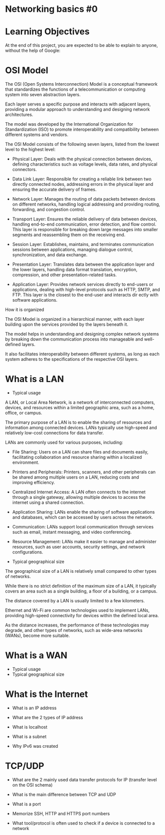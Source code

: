# Networking basics #0

# Learning Objectives
At the end of this project, you are expected to be able to explain to anyone, without the help of Google:

# OSI Model

The OSI (Open Systems Interconnection) Model is a conceptual framework that standardizes the functions of a telecommunication or computing system into seven abstraction layers. 

Each layer serves a specific purpose and interacts with adjacent layers, providing a modular approach to understanding and designing network architectures. 

The model was developed by the International Organization for Standardization (ISO) to promote interoperability and compatibility between different systems and vendors.


The OSI Model consists of the following seven layers, listed from the lowest level to the highest level:

 * Physical Layer: Deals with the physical connection between devices, defining characteristics such as voltage levels, data rates, and physical connectors.

 * Data Link Layer: Responsible for creating a reliable link between two directly connected nodes, addressing errors in the physical layer and ensuring the accurate delivery of frames.

 * Network Layer: Manages the routing of data packets between devices on different networks, handling logical addressing and providing routing, forwarding, and congestion control.

 * Transport Layer: Ensures the reliable delivery of data between devices, handling end-to-end communication, error detection, and flow control. This layer is responsible for breaking down large messages into    smaller segments and reassembling them on the receiving end.

 * Session Layer: Establishes, maintains, and terminates communication sessions between applications, managing dialogue control, synchronization, and data exchange.

 * Presentation Layer: Translates data between the application layer and the lower layers, handling data format translation, encryption, compression, and other presentation-related tasks.

 * Application Layer: Provides network services directly to end-users or applications, dealing with high-level protocols such as HTTP, SMTP, and FTP. This layer is the closest to the end-user and interacts dir   ectly with software applications.


How it is organized

The OSI Model is organized in a hierarchical manner, with each layer building upon the services provided by the layers beneath it. 

The model helps in understanding and designing complex network systems by breaking down the communication process into manageable and well-defined layers. 

It also facilitates interoperability between different systems, as long as each system adheres to the specifications of the respective OSI layers.

# What is a LAN

* Typical usage

A LAN, or Local Area Network, is a network of interconnected computers, devices, and resources within a limited geographic area, such as a home, office, or campus. 

The primary purpose of a LAN is to enable the sharing of resources and information among connected devices. LANs typically use high-speed and relatively low-cost connections for data transfer.

LANs are commonly used for various purposes, including:

 * File Sharing: Users on a LAN can share files and documents easily, facilitating collaboration and resource sharing within a localized environment.

 * Printers and Peripherals: Printers, scanners, and other peripherals can be shared among multiple users on a LAN, reducing costs and improving efficiency.

 * Centralized Internet Access: A LAN often connects to the internet through a single gateway, allowing multiple devices to access the internet using a shared connection.

 * Application Sharing: LANs enable the sharing of software applications and databases, which can be accessed by users across the network.

 * Communication: LANs support local communication through services such as email, instant messaging, and video conferencing.

 * Resource Management: LANs make it easier to manage and administer resources, such as user accounts, security settings, and network configurations.

* Typical geographical size

The geographical size of a LAN is relatively small compared to other types of networks. 

While there is no strict definition of the maximum size of a LAN, it typically covers an area such as a single building, a floor of a building, or a campus. 

The distance covered by a LAN is usually limited to a few kilometers. 

Ethernet and Wi-Fi are common technologies used to implement LANs, providing high-speed connectivity for devices within the defined local area. 

As the distance increases, the performance of these technologies may degrade, and other types of networks, such as wide-area networks (WANs), become more suitable.

# What is a WAN
* Typical usage
* Typical geographical size

# What is the Internet

* What is an IP address

* What are the 2 types of IP address

* What is localhost

* What is a subnet

* Why IPv6 was created

# TCP/UDP

* What are the 2 mainly used data transfer protocols for IP (transfer level on the OSI schema)

* What is the main difference between TCP and UDP

* What is a port

* Memorize SSH, HTTP and HTTPS port numbers

* What tool/protocol is often used to check if a device is connected to a network
